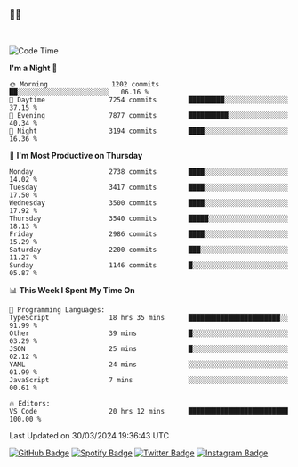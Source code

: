 ### 🤙🍺

<!-- <a href="https://github-readme-stats.vercel.app/api?username=hzak2xx&count_private=true&show_icons=true&theme=dracula">
  <img align="center" src="https://github-readme-stats.vercel.app/api?username=hzak2xx&count_private=true&show_icons=true&theme=dracula" />
</a>
</br> -->
</br>

<!--START_SECTION:waka-->
![Code Time](http://img.shields.io/badge/Code%20Time-3%2C187%20hrs%2022%20mins-blue)

**I'm a Night 🦉** 

```text
🌞 Morning                1202 commits        ██░░░░░░░░░░░░░░░░░░░░░░░   06.16 % 
🌆 Daytime                7254 commits        █████████░░░░░░░░░░░░░░░░   37.15 % 
🌃 Evening                7877 commits        ██████████░░░░░░░░░░░░░░░   40.34 % 
🌙 Night                  3194 commits        ████░░░░░░░░░░░░░░░░░░░░░   16.36 % 
```
📅 **I'm Most Productive on Thursday** 

```text
Monday                   2738 commits        ████░░░░░░░░░░░░░░░░░░░░░   14.02 % 
Tuesday                  3417 commits        ████░░░░░░░░░░░░░░░░░░░░░   17.50 % 
Wednesday                3500 commits        ████░░░░░░░░░░░░░░░░░░░░░   17.92 % 
Thursday                 3540 commits        █████░░░░░░░░░░░░░░░░░░░░   18.13 % 
Friday                   2986 commits        ████░░░░░░░░░░░░░░░░░░░░░   15.29 % 
Saturday                 2200 commits        ███░░░░░░░░░░░░░░░░░░░░░░   11.27 % 
Sunday                   1146 commits        █░░░░░░░░░░░░░░░░░░░░░░░░   05.87 % 
```


📊 **This Week I Spent My Time On** 

```text
💬 Programming Languages: 
TypeScript               18 hrs 35 mins      ███████████████████████░░   91.99 % 
Other                    39 mins             █░░░░░░░░░░░░░░░░░░░░░░░░   03.29 % 
JSON                     25 mins             █░░░░░░░░░░░░░░░░░░░░░░░░   02.12 % 
YAML                     24 mins             ░░░░░░░░░░░░░░░░░░░░░░░░░   01.99 % 
JavaScript               7 mins              ░░░░░░░░░░░░░░░░░░░░░░░░░   00.61 % 

🔥 Editors: 
VS Code                  20 hrs 12 mins      █████████████████████████   100.00 % 
```


 Last Updated on 30/03/2024 19:36:43 UTC
<!--END_SECTION:waka-->

[![GitHub Badge](https://img.shields.io/badge/GitHub-100000?style=for-the-badge&logo=github&logoColor=white)](https://github.com/hzak2xx)
[![Spotify Badge](https://img.shields.io/badge/Spotify-1ED760?&style=for-the-badge&logo=spotify&logoColor=white)](https://open.spotify.com/user/uf90s6sbbh75a1mt44clkhkvf)
[![Twitter Badge](https://img.shields.io/badge/Twitter-1DA1F2?style=for-the-badge&logo=twitter&logoColor=white)](https://twitter.com/hzak2xx)
[![Instagram Badge](https://img.shields.io/badge/Instagram-E4405F?style=for-the-badge&logo=instagram&logoColor=white)](https://www.instagram.com/hzak2xx/)
